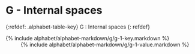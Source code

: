  <div data-role="collapsible" data-inset="false" markdown="1">
 <h1 class="cart-collapsible-div">G - Internal spaces</h1>

{:refdef: .alphabet-table-key}
G
: Internal spaces
{: refdef}


<dt markdown='block' >
{% include alphabet/alphabet-markdown/g/g-1-key.markdown %}
</dt>
<dd markdown='1'>
{% include alphabet/alphabet-markdown/g/g-1-value.markdown %}
</dd>


 </div>
